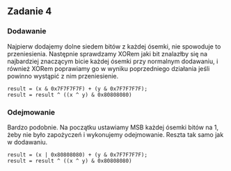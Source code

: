 ## Zadanie 4

### Dodawanie

Najpierw dodajemy dolne siedem bitów z każdej ósemki, nie spowoduje to przeniesienia. Następnie sprawdzamy XORem jaki bit znalazłby się na najbardziej znaczącym bicie każdej ósemki przy normalnym dodawaniu, i również XORem poprawiamy go w wyniku poprzedniego działania jeśli powinno wystąpić z nim przeniesienie.

```c=
result = (x & 0x7F7F7F7F) + (y & 0x7F7F7F7F);
result = result ^ ((x ^ y) & 0x80808080)
```

### Odejmowanie

Bardzo podobnie. Na początku ustawiamy MSB każdej ósemki bitów na 1, żeby nie było zapożyczeń i wykonujemy odejmowanie. Reszta tak samo jak w dodawaniu.

```c=
result = (x | 0x80808080) + (y & 0x7F7F7F7F);
result = result ^ ((x ^ y) & 0x80808080)
```